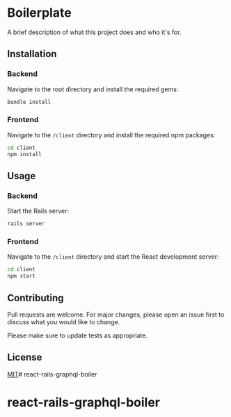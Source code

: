 # Boilerplate

A brief description of what this project does and who it's for.

## Installation

### Backend

Navigate to the root directory and install the required gems:

```bash
bundle install
```

### Frontend

Navigate to the `/client` directory and install the required npm packages:

```bash
cd client
npm install
```

## Usage

### Backend

Start the Rails server:

```bash
rails server
```

### Frontend

Navigate to the `/client` directory and start the React development server:

```bash
cd client
npm start
```

## Contributing

Pull requests are welcome. For major changes, please open an issue first to discuss what you would like to change.

Please make sure to update tests as appropriate.

## License

[MIT](https://choosealicense.com/licenses/mit/)# react-rails-graphql-boiler
# react-rails-graphql-boiler
